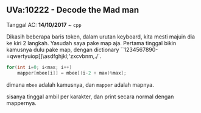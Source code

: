 ## UVa:10222 - Decode the Mad man
Tanggal AC: **14/10/2017** ~ `cpp`

Dikasih beberapa baris token, dalam urutan keyboard, kita mesti majuin dia ke kiri 2 langkah. Yasudah saya pake map aja. Pertama tinggal bikin kamusnya dulu pake map, dengan dictionary ``1234567890-=qwertyuiop[]\\asdfghjkl;'zxcvbnm,./`.
```cpp
for(int i=0; i<max; i++)
    mapper[mbee[i]] = mbee[(i-2 + max)%max]; 
```
dimana `mbee` adalah kamusnya, dan `mapper` adalah mapnya.

sisanya tinggal ambil per karakter, dan print secara normal dengan mappernya.